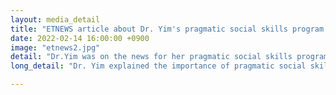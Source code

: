 ```yaml
---
layout: media_detail
title: "ETNEWS article about Dr. Yim's pragmatic social skills program."
date: 2022-02-14 16:00:00 +0900
image: "etnews2.jpg"
detail: "Dr.Yim was on the news for her pragmatic social skills program." 
long_detail: "Dr. Yim explained the importance of pragmatic social skills in children and the motivation for developing the program for Crewdy. The program was planned to enhance children's pragmatic skills via dialogic book reading. [online] Available https://m.etnews.com/20230214000083?obj=Tzo4OiJzdGRDbGFzcyI6Mjp7czo3OiJyZWZlcmVyIjtOO3M6NzoiZm9yd2FyZCI7czoxMzoid2ViIHRvIG1vYmlsZSI7fQ%3D%3D."

---
```


